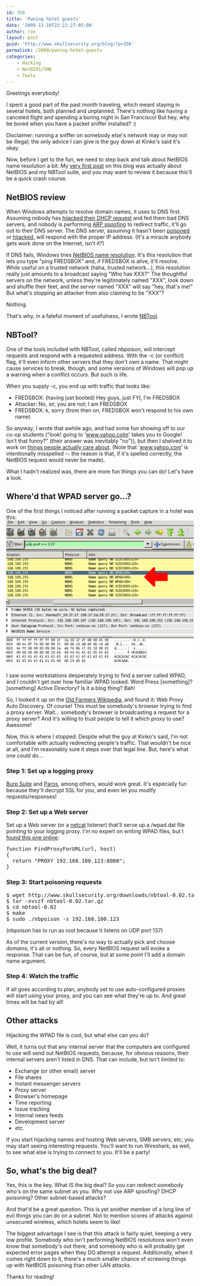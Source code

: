 ```yaml
---
id: 356
title: 'Pwning hotel guests'
date: '2009-11-19T22:22:27-05:00'
author: ron
layout: post
guid: 'http://www.skullsecurity.org/blog/?p=356'
permalink: /2009/pwning-hotel-guests
categories:
    - Hacking
    - NetBIOS/SMB
    - Tools
---
```


Greetings everybody! 

I spent a good part of the past month traveling, which meant staying in several hotels, both planned and unplanned. There's nothing like having a canceled flight and spending a boring night in San Francisco! But hey, why be bored when you have a packet sniffer installed? :)
<!--more-->
Disclaimer: running a sniffer on somebody else's network may or may not be illegal; the only advice I can give is the guy down at Kinko's said it's okay. 

Now, before I get to the fun, we need to step back and talk about NetBIOS name resolution a bit. My <a href='http://www.skullsecurity.org/blog/?p=6'>very first post</a> on this blog was actually about NetBIOS and my NBTool suite, and you may want to review it because this'll be a quick crash course. 

<h2>NetBIOS review</h2>
When Windows attempts to resolve domain names, it uses to DNS first. Assuming nobody has <a href='http://www.windowsecurity.com/articles/DHCP-Security-Part1.html'>hijacked their DHCP request</a> and fed them bad DNS servers, and nobody is performing <a href='http://www.hackinthebox.org/modules.php?op=modload&name=News&file=article&sid=12868&mode=thread&order=0&thold=0'>ARP spoofing</a> to redirect traffic, it'll go out to their DNS server. The DNS server, assuming it hasn't been <a href='http://en.wikipedia.org/wiki/DNS_cache_poisoning'>poisoned</a> or <a href='http://en.wikipedia.org/wiki/DNS_hijacking'>hijacked</a>, will respond with the proper IP address. (It's a miracle anybody gets work done on the Internet, isn't it?)

If DNS fails, Windows tries <a href='http://en.wikipedia.org/wiki/NetBIOS#Name_service'>NetBIOS name resolution</a>. It's this resolution that lets you type "ping FREDSBOX" and, if FREDSBOX is alive, it'll resolve. While useful on a trusted network (haha, trusted network...), this resolution really just amounts to a broadcast saying "Who has XXX?" The thoughtful servers on the network, unless they're legitimately named "XXX", look down and shuffle their feet, and the server named "XXX" will say "hey, that's me!" But what's stopping an attacker from also claiming to be "XXX"? 

Nothing. 

That's why, in a fateful moment of usefulness, I wrote <a href='http://www.skullsecurity.org/wiki/index.php/Nbtool'>NBTool</a>. 

<h2>NBTool?</h2>
One of the tools included with NBTool, called nbpoison, will intercept requests and respond with a requested address. With the -c (or conflict) flag, it'll even inform other servers that they don't own a name. That might cause services to break, though, and some versions of Windows will pop up a warning when a conflict occurs. But such is life. 

When you supply -c, you end up with traffic that looks like:
<ul>
<li>FREDSBOX: (having just booted) Hey guys, just FYI, I'm FREDSBOX</li>
<li>Attacker: No, sir, you are not; I am FREDSBOX</li>
<li>FREDSBOX: k, sorry (from then on, FREDSBOX won't respond to his own name)</li>
</ul>

So anyway, I wrote that awhile ago, and had some fun showing off to our co-op students ("look! going to 'www.yahoo.colm' takes you to Google! Isn't that funny?" (their answer was inevitably "no")), but then I shelved it to work on <a href='http://nmap.org'>things people actually care about</a>. (Note that 'www.yahoo.com' is intentionally misspelled -- the reason is that, if it's spelled correctly, the NetBIOS request would never be made). 

What I hadn't realized was, there are more fun things you can do! Let's have a look. 

<h2>Where'd that WPAD server go...?</h2>
One of the first things I noticed after running a packet capture in a hotel was this:
<img src='/blogdata/WPAD.png'>

I saw some workstations desperately trying to find a server called WPAD, and I couldn't get over how familiar WPAD looked. Word Press [something]? [something] Active Directory? Is it a blog thing? Bah!

So, I looked it up on the <a href='http://futurama.wikia.com/wiki/Old_Farmers_Wikipedia'>Old Farmers Wikipedia</a>, and found it: Web Proxy Auto Discovery. Of course! This must be somebody's browser trying to find a proxy server. Wait... somebody's browser is broadcasting a request for a proxy server? And it's willing to trust people to tell it which proxy to use? Awesome! 

Now, this is where I stopped. Despite what the guy at Kinko's said, I'm not comfortable with actually redirecting people's traffic. That wouldn't be nice at all, and I'm reasonably sure it steps over that legal line. But, here's what one <i>could</i> do...

<h3>Step 1: Set up a logging proxy</h3>
<a href='http://portswigger.net/suite/'>Burp Suite</a> and <a href='http://www.parosproxy.org/'>Paros</a>, among others, would work great. It's especially fun because they'll decrypt SSL for you, and even let you modify requests/responses!

<h3>Step 2: Set up a Web server</h3>
Set up a Web server (or a <a href='http://netcat.sourceforge.net/'>netcat</a> listener) that'll serve up a /wpad.dat file pointing to your logging proxy. I'm no expert on writing WPAD files, but I <a href='http://www.craigjconsulting.com/proxypac.html'>found this one online</a>:
<pre>function FindProxyForURL(url, host)
{
  return "PROXY 192.168.100.123:8080";
}</pre>

<h3>Step 3: Start poisoning requests</h3>
<pre>$ wget http://www.skullsecurity.org/downloads/nbtool-0.02.tar.gz
$ tar -xvvzf nbtool-0.02.tar.gz
$ cd nbtool-0.02
$ make
$ sudo ./nbpoison -s 192.168.100.123</pre>

(nbpoison has to run as root because it listens on UDP port 137)

As of the current version, there's no way to actually pick and choose domains; it's all or nothing. So, every NetBIOS request will evoke a response. That can be fun, of course, but at some point I'll add a domain name argument. 

<h3>Step 4: Watch the traffic</h3>
If all goes according to plan, anybody set to use auto-configured proxies will start using your proxy, and you can see what they're up to. And great times will be had by all!

<h2>Other attacks</h2>
Hijacking the WPAD file is cool, but what else can you do?

Well, it turns out that any internal server that the computers are configured to use will send out NetBIOS requests, because, for obvious reasons, their internal servers aren't listed in DNS. That can include, but isn't limited to:
<ul>
<li>Exchange (or other email) server</li>
<li>File shares</li>
<li>Instant messenger servers</li>
<li>Proxy server</li>
<li>Browser's homepage</li>
<li>Time reporting</li>
<li>Issue tracking</li>
<li>Internal news feeds</li>
<li>Development server</li>
<li>etc.</li>
</ul>

If you start hijacking names and hosting Web servers, SMB servers, etc, you may start seeing interesting requests. You'll want to run Wireshark, as well, to see what else is trying to connect to you. It'll be a party!

<h2>So, what's the big deal?</h2>
Yes, this is the key. What IS the big deal? So you can redirect somebody who's on the same subnet as you. Why not use ARP spoofing? DHCP poisoning? Other subnet-based attacks?

And that'd be a great question. This is yet another member of a long line of evil things you can do on a subnet. Not to mention scores of attacks against unsecured wireless, which hotels seem to like! 

The biggest advantage I see is that this attack is fairly quiet, keeping a very low profile. Somebody who isn't performing NetBIOS resolutions won't even know that somebody's out there, and somebody who is will probably get expected error pages when they DO attempt a request. Additionally, when it comes right down to it, there's a much smaller chance of screwing things up with NetBIOS poisoning than other LAN attacks. 

Thanks for reading!
